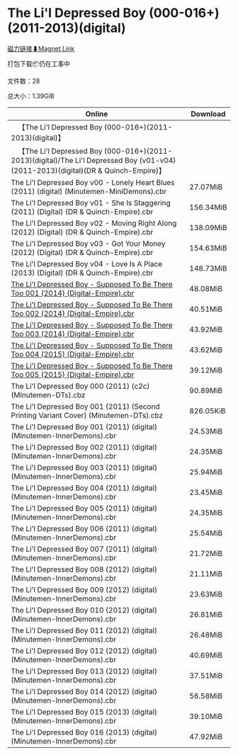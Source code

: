 # The Li'l Depressed Boy (000-016+)(2011-2013)(digital)

[磁力链接⬇Magnet Link](magnet:?xt=urn:btih:c2fc627bcc0dd71ea6c7dd0c2df1cf35d72c5e5d&dn=The%20Li%27l%20Depressed%20Boy%20%28000-016%2B%29%282011-2013%29%28digital%29)

打包下载📦仍在工事中

文件数：28

总大小：1.39GiB

Online | Download
--- | ---
&emsp;【The Li'l Depressed Boy (000-016+)(2011-2013)(digital)】 | 
&emsp;【The Li'l Depressed Boy (000-016+)(2011-2013)(digital)/The Li'l Depressed Boy (v01-v04)(2011-2013)(digital)(DR & Quinch-Empire)】 | 
The Li'l Depressed Boy v00 - Lonely Heart Blues (2011) (digital) (Minutemen-MiniDemons).cbr | 27.07MiB
The Li'l Depressed Boy v01 - She Is Staggering (2011) (Digital) (DR & Quinch-Empire).cbr | 156.34MiB
The Li'l Depressed Boy v02 - Moving Right Along (2012) (Digital) (DR & Quinch-Empire).cbr | 138.09MiB
The Li'l Depressed Boy v03 - Got Your Money (2012) (Digital) (DR & Quinch-Empire).cbr | 154.63MiB
The Li'l Depressed Boy v04 - Love Is A Place (2013) (Digital) (DR & Quinch-Empire).cbr | 148.73MiB
[The Li'l Depressed Boy - Supposed To Be There Too 001 (2014) (Digital-Empire).cbr](https://github.com/alicewish/markdown/blob/master/comic/Lil-Depressed-Boy-Supposed-To-Be-There-Too-001-2014-Digital-Empire-cbr.md) | 48.08MiB
[The Li'l Depressed Boy - Supposed To Be There Too 002 (2014) (Digital-Empire).cbr](https://github.com/alicewish/markdown/blob/master/comic/Lil-Depressed-Boy-Supposed-To-Be-There-Too-002-2014-Digital-Empire-cbr.md) | 40.51MiB
[The Li'l Depressed Boy - Supposed To Be There Too 003 (2014) (Digital-Empire).cbr](https://github.com/alicewish/markdown/blob/master/comic/Lil-Depressed-Boy-Supposed-To-Be-There-Too-003-2014-Digital-Empire-cbr.md) | 43.92MiB
[The Li'l Depressed Boy - Supposed To Be There Too 004 (2015) (Digital-Empire).cbr](https://github.com/alicewish/markdown/blob/master/comic/Lil-Depressed-Boy-Supposed-To-Be-There-Too-004-2015-Digital-Empire-cbr.md) | 43.62MiB
[The Li'l Depressed Boy - Supposed To Be There Too 005 (2015) (Digital-Empire).cbr](https://github.com/alicewish/markdown/blob/master/comic/Lil-Depressed-Boy-Supposed-To-Be-There-Too-005-2015-Digital-Empire-cbr.md) | 39.12MiB
The Li'l Depressed Boy 000 (2011) (c2c) (Minutemen-DTs).cbz | 90.89MiB
The Li'l Depressed Boy 001 (2011) (Second Printing Variant Cover) (Minutemen-DTs).cbz | 826.05KiB
The Li'l Depressed Boy 001 (2011) (digital) (Minutemen-InnerDemons).cbr | 24.53MiB
The Li'l Depressed Boy 002 (2011) (digital) (Minutemen-InnerDemons).cbr | 24.35MiB
The Li'l Depressed Boy 003 (2011) (digital) (Minutemen-InnerDemons).cbr | 25.94MiB
The Li'l Depressed Boy 004 (2011) (digital) (Minutemen-InnerDemons).cbr | 23.45MiB
The Li'l Depressed Boy 005 (2011) (digital) (Minutemen-InnerDemons).cbr | 24.35MiB
The Li'l Depressed Boy 006 (2011) (digital) (Minutemen-InnerDemons).cbr | 25.54MiB
The Li'l Depressed Boy 007 (2011) (digital) (Minutemen-InnerDemons).cbr | 21.72MiB
The Li'l Depressed Boy 008 (2012) (digital) (Minutemen-InnerDemons).cbr | 21.11MiB
The Li'l Depressed Boy 009 (2012) (digital) (Minutemen-InnerDemons).cbr | 23.63MiB
The Li'l Depressed Boy 010 (2012) (digital) (Minutemen-InnerDemons).cbr | 26.81MiB
The Li'l Depressed Boy 011 (2012) (digital) (Minutemen-InnerDemons).cbr | 26.48MiB
The Li'l Depressed Boy 012 (2012) (digital) (Minutemen-InnerDemons).cbr | 40.69MiB
The Li'l Depressed Boy 013 (2012) (digital) (Minutemen-InnerDemons).cbr | 37.51MiB
The Li'l Depressed Boy 014 (2012) (digital) (Minutemen-InnerDemons).cbr | 56.58MiB
The Li'l Depressed Boy 015 (2013) (digital) (Minutemen-InnerDemons).cbr | 39.10MiB
The Li'l Depressed Boy 016 (2013) (digital) (Minutemen-InnerDemons).cbr | 47.92MiB